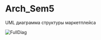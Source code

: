 # Arch_Sem5

UML диаграмма структуры маркетплейса

![FullDiag](https://github.com/IsaBarling/Arch_Sem5/assets/99403468/2096390b-c255-4544-8b39-b789878855b6)
